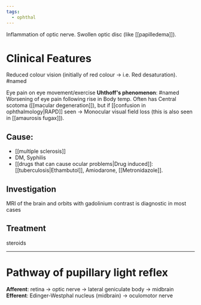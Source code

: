 ```yaml
---
tags:
  - ophthal
---
```

Inflammation of optic nerve.
Swollen optic disc (like [[papilledema]]). 

# Clinical Features
Reduced colour vision (initially of red colour -> i.e. Red desaturation). #named 

Eye pain on eye movement/exercise
**Uhthoff's phenomenon**: #named Worsening of eye pain following rise in Body temp.
Often has Central scotoma ([[macular degeneration]]), but if [[confusion in ophthalmology|RAPD]] seen -> Monocular visual field loss (this is also seen in [[amaurosis fugax]]). 
## Cause:
- [[multiple sclerosis]]
- DM, Syphilis
- [[drugs that can cause ocular problems|Drug induced]]: [[tuberculosis|Ethambutol]], Amiodarone, [[Metronidazole]].
## Investigation 
MRI of the brain and orbits with gadolinium contrast is diagnostic in most cases
## Treatment
steroids  

---
# Pathway of pupillary light reflex
**Afferent**: retina → optic nerve → lateral geniculate body → midbrain  
**Efferent**: Edinger-Westphal nucleus (midbrain) → oculomotor nerve